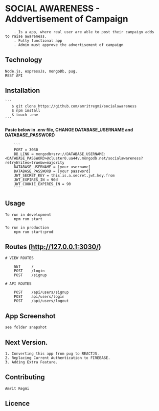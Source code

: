 # SOCIAL AWARENESS - Addvertisement of Campaign 
```
    . Is a app, where real user are able to post their campaign adds to raise awareness. 
    . Fully functional app  
    . Admin must approve the advertisement of campaign
```

## Technology
```
Node.js, expressJs, mongoDb, pug, 
REST API 
```

## Installation
    ```
       $ git clone https://github.com/amritregmi/socialawareness
       $ npm install
       $ touch .env
    ```
   #### Paste below in .env file, CHANGE DATABASE_USERNAME and DATABASE_PASSWORD
        ```
        PORT = 3030
        DB_LINK = mongodb+srv://DATABASE_USERNAME:<DATABASE_PASSWORD>@cluster0.ua44v.mongodb.net/socialawareness?retryWrites=true&w=majority
        DATABASE_USERNAME = [your username]
        DATABASE_PASSWORD = [your password]
        JWT_SECRET_KEY = this.is.a.secret.jwt.key.from
        JWT_EXPIRES_IN = 90d
        JWT_COOKIE_EXPIRES_IN = 90
        ```
## Usage 
```
To run in development 
    npm run start

To run in production 
    npm run start:prod
```
    
## Routes (http://127.0.0.1:3030/)
    # VIEW ROUTES
    
        GET     / 
        POST    /login
        POST    /signup
    
    # API ROUTES 
    
        POST    /api/users/signup
        POST    api/users/login
        POST    /api/users/logout

## App Screenshot 
    
    see folder snapshot 

## Next Version.
```
1. Converting this app from pug to REACTJS.
2. Replacing Current Authentication to FIREBASE.
3. Adding Extra Feature.
```

## Contributing 
    Amrit Regmi

## Licence 

 
    
